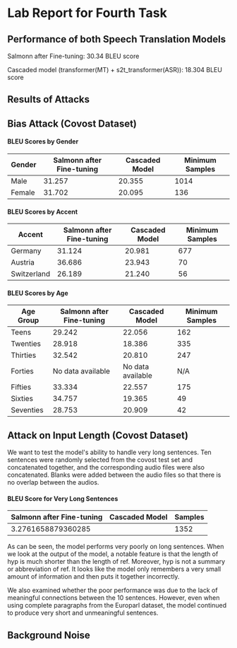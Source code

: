# Lab Report for Fourth Task

## Performance of both Speech Translation Models

Salmonn after Fine-tuning: 30.34 BLEU score

Cascaded model (transformer(MT) + s2t_transformer(ASR)): 18.304 BLEU score

## Results of Attacks

## Bias Attack (Covost Dataset)

#### BLEU Scores by Gender
| Gender  | Salmonn after Fine-tuning | Cascaded Model | Minimum Samples |
|---------|---------------------------|----------------|---------|
| Male    | 31.257                    | 20.355         | 1014    |
| Female  | 31.702                    | 20.095         | 136     |

#### BLEU Scores by Accent
| Accent       | Salmonn after Fine-tuning | Cascaded Model | Minimum Samples |
|--------------|---------------------------|----------------|---------|
| Germany      | 31.124                    | 20.981         | 677     |
| Austria      | 36.686                    | 23.943         | 70      |
| Switzerland  | 26.189                    | 21.240         | 56      |

#### BLEU Scores by Age
| Age Group   | Salmonn after Fine-tuning | Cascaded Model | Minimum Samples |
|-------------|---------------------------|----------------|---------|
| Teens       | 29.242                    | 22.056         | 162     |
| Twenties    | 28.918                    | 18.386         | 335     |
| Thirties    | 32.542                    | 20.810         | 247     |
| Forties     | No data available         | No data available | N/A   |
| Fifties     | 33.334                    | 22.557         | 175     |
| Sixties     | 34.757                    | 19.365         | 49      |
| Seventies   | 28.753                    | 20.909         | 42      |


## Attack on Input Length (Covost Dataset)

We want to test the model's ability to handle very long sentences. Ten sentences were randomly selected from the covost test set and concatenated together, and the corresponding audio files were also concatenated. Blanks were added between the audio files so that there is no overlap between the audios.

#### BLEU Score for Very Long Sentences

| Salmonn after Fine-tuning| Cascaded Model |Samples |
|--------------------------|----------------|--------|
| 3.2761658879360285       |                | 1352   |

As can be seen, the model performs very poorly on long sentences. When we look at the output of the model, a notable feature is that the length of hyp is much shorter than the length of ref. Moreover, hyp is not a summary or abbreviation of ref. It looks like the model only remembers a very small amount of information and then puts it together incorrectly. 

We also examined whether the poor performance was due to the lack of meaningful connections between the 10 sentences. However, even when using complete paragraphs from the Europarl dataset, the model continued to produce very short and unmeaningful sentences.


## Background Noise

